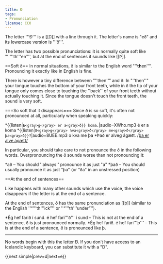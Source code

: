 ```yaml
---
title: Ð
tags:
- Pronunciation
license: CC0
---
```


The letter '''Ð''' is a [[D]] with a line through it. The letter's name is "eð" and its lowercase version is '''ð'''.

The letter has two possible pronunciations: it is normally quite soft like "'''''th'''en"'', but at the end of sentences it sounds like [[Þ]].

==Soft ð==
In normal situations, ð is similar to the English word "''<b>th</b>en''". Pronouncing it exactly like in English is fine.

There is however a tiny difference between "''then''" and ð: In "''then''" your tongue touches the bottom of your front teeth, while in ð the tip of your tongue only comes close to touching the ''back'' of your front teeth without actually touching it. Since the tongue doesn't touch the front teeth, the sound is very soft.

===So soft that it disappears===
Since ð is so soft, it's often not pronounced at all, particularly when speaking quickly:

*{{listen|`É<gray>g</gray> er a<gray>ð}} koma.`|audio=XWho.mp3</gray> <pron>é er a koma</pron>
*{{listen|`O<gray>g</gray> hva<gray>ð</gray> me<gray>ð</gray> þa<gray>ð}}?`|audio=8UEE.mp3</gray> <pron>o kva me þa</pron>
*Þa<gray>ð</gray> er alve<gray>g</gray> ágætt. /<u>þa er alve ágætt/</u>

In particular, you should take care to not pronounce the ð in the following words. Overpronouncing the ð sounds worse than not pronouncing it:

*a<gray>ð</gray> – You should ''always'' pronounce it as just "a"
*þa<gray>ð</gray> – You should usually pronounce it as just "þa" (or "ða" in an unstressed position)

==At the end of sentences==

Like happens with many other sounds which use the voice, the voice disappears if the letter is at the end of a sentence.

At the end of sentences, ð has the same pronunciation as [[þ]] (similar to the English ''“'''th'''ick”'' or ''“'''th'''under”'').

*Ég hef farið í sund. <pron>é hef fari'''ð''' í sund</pron> – This is not at the end of a sentence, ð is just pronounced normally.
*Ég hef farið. <pron>é hef fari'''þ'''</pron> – This is at the end of a sentence, ð is pronounced like þ.

***

No words begin with this the letter Ð. If you don't have access to an Icelandic keyboard, you can substitute it with a "D".

{{next simple|prev=d|next=e}}

